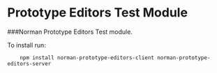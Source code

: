 Prototype Editors Test Module
=====
###Norman Prototype Editors Test module.

To install run:
```
	npm install norman-prototype-editors-client norman-prototype-editors-server
```
